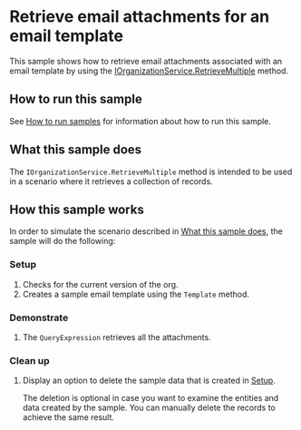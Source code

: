 # Retrieve email attachments for an email template

This sample shows how to retrieve email attachments associated with an email template by using the [IOrganizationService.RetrieveMultiple](https://docs.microsoft.com/en-us/dotnet/api/microsoft.xrm.sdk.iorganizationservice.retrievemultiple?view=dynamics-general-ce-9) method.

## How to run this sample

See [How to run samples](../../../How-to-run-samples.md) for information about how to run this sample.

## What this sample does

The `IOrganizationService.RetrieveMultiple` method is intended to be used in a scenario where it retrieves a collection of records.


## How this sample works

In order to simulate the scenario described in [What this sample does](#what-this-sample-does), the sample will do the following:

### Setup

1. Checks for the current version of the org.
2. Creates a sample email template using the `Template` method.

### Demonstrate

1. The `QueryExpression` retrieves all the attachments.

### Clean up

1. Display an option to delete the sample data that is created in [Setup](#setup).

    The deletion is optional in case you want to examine the entities and data created by the sample. You can manually delete the records to achieve the same result.
